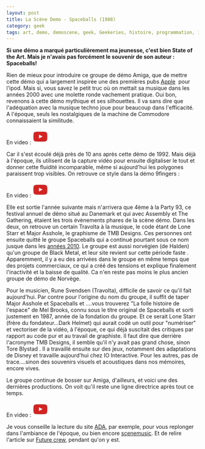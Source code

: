 ```yaml
---
layout: post
title: La Scène Demo - Spaceballs (1988)
category: geek
tags: art, demo, demoscene, geek, Geekeries, histoire, programmation, 1980s
---
```

**Si une démo a marqué particulièrement ma jeunesse, c'est bien State of the Art. Mais je n'avais pas forcément le souvenir de son auteur : Spaceballs!**

Rien de mieux pour introduire ce groupe de démo Amiga, que de mettre cette démo qui a largement inspirée une des premières pubs <a href="https://www.youtube.com/watch?v=hQw3mVWXncg">Apple</a></span>  pour l'ipod. Mais si, vous savez le petit truc où on mettait sa musique dans les années 2000 avec une molette ronde vachement pratique. Oui bon, revenons à cette démo mythique et ses silhouettes. Il va sans dire que l'adéquation avec la musique techno joue pour beaucoup dans l'efficacité. A l'époque, seuls les nostalgiques de la machine de Commodore connaissaient la similitude.

En video : [![video](/images/youtube.png)](https://www.youtube.com/watch?v=5aXsrYI3S6g)

Car il s'est écoulé déjà près de 10 ans après cette démo de 1992. Mais déjà à l'époque, ils utilisent de la capture vidéo pour ensuite digitaliser le tout et donner cette fluidité incomparable, même si aujourd'hui les polygones paraissent trop visibles. On retrouve ce style dans la démo 9fingers :

En video : [![video](/images/youtube.png)](https://www.youtube.com/watch?v=1qF4yNTq8SU)

Elle est sortie l'année suivante mais n'arrivera que 4ème à la Party 93, ce festival annuel de démo situé au Danemark et qui avec Assembly et The Gathering, étaient les trois évènements phares de la scène démo. Dans les deux, on retrouve un certain Travolta à la musique, le code étant de Lone Starr et Major Asshole, le graphisme de TMB Designs. Ces personnes ont ensuite quitté le groupe Spaceballs qui a continué pourtant sous ce nom jusque dans les <a href="http://spaceballs.untergrund.net/">années 2010</a></span>. Le groupe est aussi norvégien (de Halden) qu'un groupe de Black Metal, et leur site revient sur cette période faste . Apparemment, il y a eu des arrivées dans le groupe en même temps que des projets commerciaux, ce qui a créé des tensions et explique finalement l'inactivité et la baisse de qualité. Ca n'en reste pas moins le plus ancien groupe de démo de Norvège.

Pour le musicien, Rune Svendsen (Travolta), difficile de savoir ce qu'il fait aujourd'hui. Par contre pour l'origine du nom du groupe, il suffit de taper Major Asshole et Spaceballs et ....vous trouverez "La folle histoire de l'espace" de Mel Brooks, connu sous le titre original de Spaceballs et sorti justement en 1987, année de la fondation du groupe. Et ce serait Lone Starr (frère du fondateur...Dark Helmet) qui aurait codé un outil pour "numériser" et vectoriser de la vidéo, à l'époque, ce qui déjà suscitait des critiques par rapport au code pur et au travail de graphiste. Il faut dire que derrière l'acronyme TMB Designs, il semble qu'il n'y avait pas grand chose, sinon Tore Blystad . Il a travaillé ensuite sur des jeux, notamment des adaptations de Disney et travaille aujourd'hui chez IO Interactive. Pour les autres, pas de trace....sinon des souvenirs visuels et acoustiques dans nos mémoires, encore vives.

Le groupe continue de bosser sur Amiga, d'ailleurs, et voici une des dernières productions. On voit qu'il reste une ligne directrice après tout ce temps.

En video : [![video](/images/youtube.png)](https://youtu.be/qqnse4jZcvo)

Je vous conseille la lecture du site <a href="http://ada.untergrund.net/">ADA</a>, par exemple, pour vous replonger dans l'ambiance de l'époque, ou bien encore <a href="https://www.scenemusic.net">scenemusic</a>. Et de relire l'article sur <a href="https://cheziceman.wordpress.com/2016/01/28/la-scene-demo-future-crew/">Future crew</a>, pendant qu'on y est.
